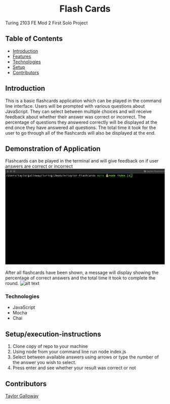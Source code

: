 <h1 align="center">Flash Cards</h1>

Turing 2103 FE Mod 2 First Solo Project
## Table of Contents
* [Introduction](#introduction)
* [Features](#Features)
* [Technologies](#Technologies)
* [Setup](#Setup/execution-Instructions)
* [Contributors](#Contributors)

## Introduction
This is a basic flashcards application which can be played in the command line interface. Users will be prompted with various questions about JavaScript. They can select between multiple choices and will receive feedback about whether their answer was correct or incorrect. The percentage of questions they answered correctly will be displayed at the end once they have answered all questions. The total time it took for the user to go through all of the flashcards will also be displayed at the end.

## Demonstration of Application
Flashcards can be played in the terminal and will give feedback on if user answers are correct or incorrect
![alt text](./gifs/game-demonstration.gif)

After all flashcards have been shown, a message will display showing the percentage of correct answers and the total time it took to complete the round.
![alt text](./gifs/timer-percentage.gif)

### Technologies
- JavaScript
- Mocha
- Chai

## Setup/execution-instructions
1) Clone copy of repo to your machine
2) Using node from your command line run node index.js
3) Select between available answers using arrows or type the number of the answer you wish to select.
4) Press enter and see whether your result was correct or not

## Contributors
[Taylor Galloway](https://github.com/tylrs)
